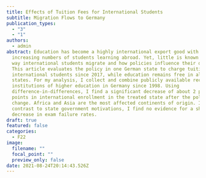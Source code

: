 ```yaml
---
title: Effects of Tuition Fees for International Students
subtitle: Migration Flows to Germany
publication_types:
  - "3"
  - "1"
authors:
  - admin
abstract: Education has become a highly international export good with
  increasing numbers of students learning abroad. Yet, little is known about the
  way international students migrate and how policies influence their decision.
  This article evaluates the policy in one German state to charge tuition from
  international students since 2017, while education remains free in all other
  states. For my analysis, I collect and combine publicly available records for
  institutions of higher education in Germany since 1998. Using
  difference-in-differences, I find a significant decrease of about 2 percentage
  points in international enrollment in the treated state after the policy
  change. Africa and Asia are the most affected continents of origin. In
  contrast to state government motivations, I find no evidence for a short-term
  decrease in exam failure rates.
draft: true
featured: false
categories:
  - F22
image:
  filename: ""
  focal_point: ""
  preview_only: false
date: 2021-08-24T20:14:43.526Z
---
```

